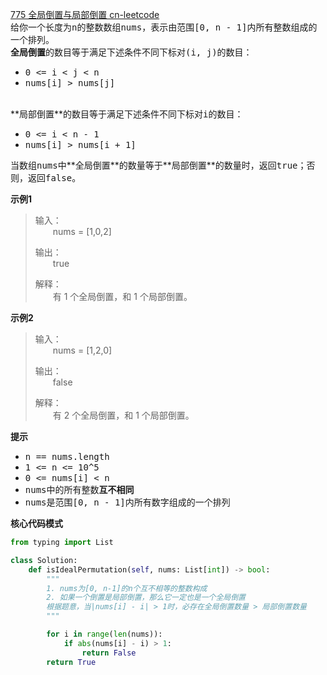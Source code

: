[775 全局倒置与局部倒置 cn-leetcode](https://leetcode.cn/problems/global-and-local-inversions/description/)
<br>给你一个长度为<kbd>n</kbd>的整数数组<kbd>nums</kbd>，表示由范围<kbd>[0, n - 1]</kbd>内所有整数组成的一个排列。
<br>**全局倒置**的数目等于满足下述条件不同下标对<kbd>(i, j)</kbd>的数目：
<ul>
<li><kbd>0 <= i < j < n</kbd></li>
<li><kbd>nums[i] > nums[j]</kbd></li>
</ul>
<br>**局部倒置**的数目等于满足下述条件不同下标对<kbd>i</kbd>的数目：
<ul>
<li><kbd>0 <= i < n - 1</kbd></li>
<li><kbd>nums[i] > nums[i + 1]</kbd></li>
</ul>
当数组<kbd>nums</kbd>中**全局倒置**的数量等于**局部倒置**的数量时，返回<kbd>true</kbd>；否则，返回<kbd>false</kbd>。

**示例1**
>输入：
> <br>&emsp;&emsp;nums = [1,0,2]
> 
>输出：
> <br>&emsp;&emsp;true
> 
>解释：
> <br>&emsp;&emsp;有 1 个全局倒置，和 1 个局部倒置。

**示例2**
>输入：
> <br>&emsp;&emsp;nums = [1,2,0]
> 
>输出：
> <br>&emsp;&emsp;false
> 
>解释：
> <br>&emsp;&emsp;有 2 个全局倒置，和 1 个局部倒置。

**提示**
<ul>
<li><kbd>n == nums.length</kbd></li>
<li><kbd>1 <= n <= 10^5</kbd></li>
<li><kbd>0 <= nums[i] < n</kbd></li>
<li><kbd>nums</kbd>中的所有整数<strong>互不相同</strong></li>
<li><kbd>nums</kbd>是范围<kbd>[0, n - 1]</kbd>内所有数字组成的一个排列</li>
</ul>

**核心代码模式**

```python
from typing import List

class Solution:
    def isIdealPermutation(self, nums: List[int]) -> bool:
        """
        1. nums为[0, n-1]的n个互不相等的整数构成
        2. 如果一个倒置是局部倒置，那么它一定也是一个全局倒置
        根据题意，当|nums[i] - i| > 1时，必存在全局倒置数量 > 局部倒置数量
        """

        for i in range(len(nums)):
            if abs(nums[i] - i) > 1:
                return False
        return True
```
